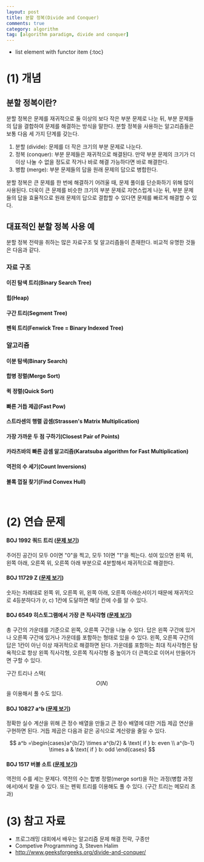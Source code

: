 ```yaml
---
layout: post
title: 분할 정복(Divide and Conquer)
comments: true
category: algorithm
tag: [algorithm paradigm, divide and conquer]
---
```


* list element with functor item
{:toc}

# (1) 개념



## 분할 정복이란?

분할 정복은 문제를 재귀적으로 둘 이상의 보다 작은 부분 문제로 나눈 뒤, 부분 문제들의 답을 결합하여 문제를 해결하는 방식을 말한다. 분할 정복을 사용하는 알고리즘들은 보통 다음 세 가지 단계를 갖는다.

1. 분할 (divide): 문제를 더 작은 크기의 부분 문제로 나눈다.
2. 정복 (conquer): 부분 문제들은 재귀적으로 해결된다. 만약 부분 문제의 크기가 더 이상 나눌 수 없을 정도로 작거나 바로 해결 가능하다면 바로 해결한다.
3. 병합 (merge): 부분 문제들의 답을 원래 문제의 답으로 병합한다.

분할 정복은 큰 문제를 한 번에 해결하기 어려울 때, 문제 풀이를 단순화하기 위해 많이 사용된다. 더욱이 큰 문제를 비슷한 크기의 부분 문제로 자연스럽게 나눈 뒤, 부분 문제들의 답을 효율적으로 원래 문제의 답으로 결합할 수 있다면 문제를 빠르게 해결할 수 있다.



## 대표적인 분할 정복 사용 예

분할 정복 전략을 취하는 많은 자료구조 및 알고리즘들이 존재한다. 비교적 유명한 것들은 다음과 같다.

### 자료 구조

#### 이진 탐색 트리(Binary Search Tree)

#### 힙(Heap)

#### 구간 트리(Segment Tree)
#### 펜윅 트리(Fenwick Tree = Binary Indexed Tree)

### 알고리즘

#### 이분 탐색(Binary Search)
#### 합병 정렬(Merge Sort)
#### 퀵 정렬(Quick Sort)
#### 빠른 거듭 제곱(Fast Pow)
#### 스트라센의 행렬 곱셈(Strassen's Matrix Multiplication)
#### 가장 가까운 두 점 구하기(Closest Pair of Points)
#### 카라츠바의 빠른 곱셈 알고리즘(Karatsuba algorithm for Fast Multiplication)
#### 역전의 수 세기(Count Inversions)
#### 볼록 껍질 찾기(Find Convex Hull)

<br>

# (2) 연습 문제

#### BOJ 1992 쿼드 트리 ([문제 보기](https://www.acmicpc.net/problem/1992))

주어진 공간이 모두 0이면 "0"을 찍고, 모두 1이면 "1"을 찍는다. 섞여 있으면 왼쪽 위, 왼쪽 아래, 오른쪽 위, 오른쪽 아래 부분으로 4분할해서 재귀적으로 해결한다. 

#### BOJ 11729 Z ([문제 보기](https://www.acmicpc.net/problem/11729))

숫자는 차례대로 왼쪽 위, 오른쪽 위, 왼쪽 아래, 오른쪽 아래순서이기 때문에 재귀적으로 4등분하다가 (r, c) 1칸에 도달하면 해당 칸에 수를 알 수 있다.

#### BOJ 6549 히스토그램에서 가장 큰 직사각형 ([문제 보기](https://www.acmicpc.net/problem/6549))

총 구간의 가운데를 기준으로 왼쪽, 오른쪽 구간을 나눌 수 있다. 답은 왼쪽 구간에 있거나 오른쪽 구간에 있거나 가운데를 포함하는 형태로 있을 수 있다. 왼쪽, 오른쪽 구간의 답은 1칸이 아닌 이상 재귀적으로 해결하면 된다. 가운데를 포함하는 최대 직사각형은 탐욕적으로 항상 왼쪽 직사각형, 오른쪽 직사각형 중 높이가 더 큰쪽으로 이어서 만들어가면 구할 수 있다.

구간 트리나 스택($$O(N)$$을 이용해서 풀 수도 있다.

#### BOJ 10827 a^b ([문제 보기](https://www.acmicpc.net/problem/10827))

정확한 실수 계산을 위해 큰 정수 배열을 만들고 큰 정수 배열에 대한 거듭 제곱 연산을 구현하면 된다. 거듭 제곱은 다음과 같은 공식으로 계산량을 줄일 수 있다.

$$ a^b =\begin{cases}a^{b/2} \times a^{b/2} & \text{ if } b: even \\ a^{b-1} \times a & \text{ if } b: odd \end{cases} $$ 

#### BOJ 1517 버블 소트 ([문제 보기](https://www.acmicpc.net/problem/1517))

역전의 수를 세는 문제다. 역전의 수는 합병 정렬(merge sort)을 하는 과정(병합 과정에서)에서 찾을 수 있다. 또는 펜윅 트리를 이용해도 풀 수 있다. (구간 트리는 메모리 초과)



# (3) 참고 자료

- 프로그래밍 대회에서 배우는 알고리즘 문제 해결 전략, 구종만
- Competive Programming 3, Steven Halim
- http://www.geeksforgeeks.org/divide-and-conquer/